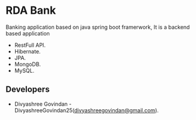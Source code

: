 # RDA Bank
Banking application based on java spring boot framerwork, It is a backend based application
- RestFull API.
- Hibernate.
- JPA.
- MongoDB.
- MySQL.

## Developers
- Divyashree Govindan - DivyashreeGovindan25(divyashreegovindan@gmail.com).